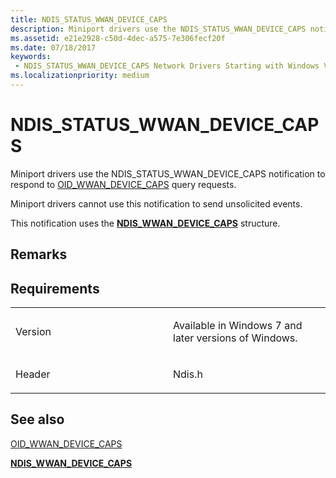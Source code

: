 ```yaml
---
title: NDIS_STATUS_WWAN_DEVICE_CAPS
description: Miniport drivers use the NDIS_STATUS_WWAN_DEVICE_CAPS notification to respond to OID_WWAN_DEVICE_CAPS query requests. Miniport drivers cannot use this notification to send unsolicited events.This notification uses the NDIS_WWAN_DEVICE_CAPS structure.
ms.assetid: e21e2928-c50d-4dec-a575-7e306fecf20f
ms.date: 07/18/2017
keywords:
 - NDIS_STATUS_WWAN_DEVICE_CAPS Network Drivers Starting with Windows Vista
ms.localizationpriority: medium
---
```


# NDIS\_STATUS\_WWAN\_DEVICE\_CAPS


Miniport drivers use the NDIS\_STATUS\_WWAN\_DEVICE\_CAPS notification to respond to [OID\_WWAN\_DEVICE\_CAPS](https://docs.microsoft.com/windows-hardware/drivers/network/oid-wwan-device-caps) query requests.

Miniport drivers cannot use this notification to send unsolicited events.

This notification uses the [**NDIS\_WWAN\_DEVICE\_CAPS**](https://docs.microsoft.com/windows-hardware/drivers/ddi/ndiswwan/ns-ndiswwan-_ndis_wwan_device_caps) structure.

Remarks
-------

Requirements
------------

<table>
<colgroup>
<col width="50%" />
<col width="50%" />
</colgroup>
<tbody>
<tr class="odd">
<td><p>Version</p></td>
<td><p>Available in Windows 7 and later versions of Windows.</p></td>
</tr>
<tr class="even">
<td><p>Header</p></td>
<td>Ndis.h</td>
</tr>
</tbody>
</table>

## See also


[OID\_WWAN\_DEVICE\_CAPS](https://docs.microsoft.com/windows-hardware/drivers/network/oid-wwan-device-caps)

[**NDIS\_WWAN\_DEVICE\_CAPS**](https://docs.microsoft.com/windows-hardware/drivers/ddi/ndiswwan/ns-ndiswwan-_ndis_wwan_device_caps)

 

 




